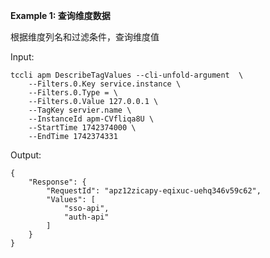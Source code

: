 **Example 1: 查询维度数据**

根据维度列名和过滤条件，查询维度值

Input: 

```
tccli apm DescribeTagValues --cli-unfold-argument  \
    --Filters.0.Key service.instance \
    --Filters.0.Type = \
    --Filters.0.Value 127.0.0.1 \
    --TagKey servier.name \
    --InstanceId apm-CVfliqa8U \
    --StartTime 1742374000 \
    --EndTime 1742374331
```

Output: 
```
{
    "Response": {
        "RequestId": "apz12zicapy-eqixuc-uehq346v59c62",
        "Values": [
            "sso-api",
            "auth-api"
        ]
    }
}
```

